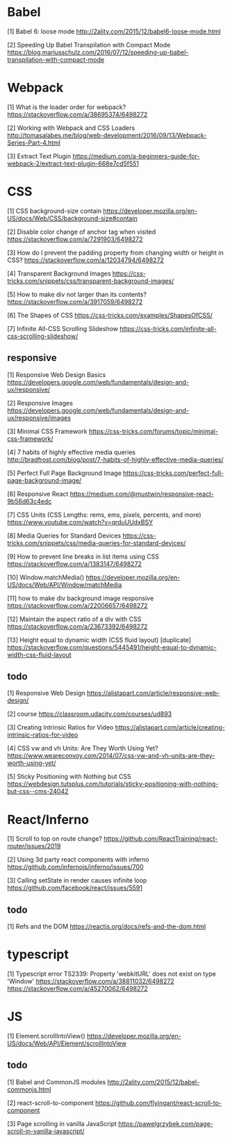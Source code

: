 # Babel
[1] Babel 6: loose mode
http://2ality.com/2015/12/babel6-loose-mode.html <br>

[2] Speeding Up Babel Transpilation with Compact Mode
https://blog.mariusschulz.com/2016/07/12/speeding-up-babel-transpilation-with-compact-mode <br>


# Webpack
[1] What is the loader order for webpack?
https://stackoverflow.com/a/38695374/6498272 <br>

[2] Working with Webpack and CSS Loaders
http://tomasalabes.me/blog/web-development/2016/09/13/Webpack-Series-Part-4.html <br>

[3] Extract Text Plugin
https://medium.com/a-beginners-guide-for-webpack-2/extract-text-plugin-668e7cd5f551 <br>

# CSS
[1] CSS background-size contain
https://developer.mozilla.org/en-US/docs/Web/CSS/background-size#contain <br>

[2] Disable color change of anchor tag when visited
https://stackoverflow.com/a/7291903/6498272 <br>

[3] How do I prevent the padding property from changing width or height in CSS?
https://stackoverflow.com/a/12034794/6498272 <br>

[4] Transparent Background Images
https://css-tricks.com/snippets/css/transparent-background-images/ <br>

[5] How to make div not larger than its contents?
https://stackoverflow.com/a/3917059/6498272 <br>

[6] The Shapes of CSS
https://css-tricks.com/examples/ShapesOfCSS/ <br>

[7] Infinite All-CSS Scrolling Slideshow
https://css-tricks.com/infinite-all-css-scrolling-slideshow/ <br>

## responsive
[1] Responsive Web Design Basics
https://developers.google.com/web/fundamentals/design-and-ux/responsive/ <br>

[2] Responsive Images
https://developers.google.com/web/fundamentals/design-and-ux/responsive/images <br>

[3] Minimal CSS Framework
https://css-tricks.com/forums/topic/minimal-css-framework/ <br>

[4] 7 habits of highly effective media queries
http://bradfrost.com/blog/post/7-habits-of-highly-effective-media-queries/ <br>

[5] Perfect Full Page Background Image
https://css-tricks.com/perfect-full-page-background-image/ <br>

[6] Responsive React
https://medium.com/@mustwin/responsive-react-9b56d63c4edc <br>

[7] CSS Units (CSS Lengths: rems, ems, pixels, percents, and more)
https://www.youtube.com/watch?v=qrduUUdxBSY <br>

[8] Media Queries for Standard Devices
https://css-tricks.com/snippets/css/media-queries-for-standard-devices/ <br>

[9] How to prevent line breaks in list items using CSS
https://stackoverflow.com/a/1383147/6498272 <br>

[10] Window.matchMedia()
https://developer.mozilla.org/en-US/docs/Web/API/Window/matchMedia <br>

[11] how to make div background image responsive
https://stackoverflow.com/a/22006657/6498272 <br>

[12] Maintain the aspect ratio of a div with CSS
https://stackoverflow.com/a/23673392/6498272 <br>

[13] Height equal to dynamic width (CSS fluid layout) [duplicate]
https://stackoverflow.com/questions/5445491/height-equal-to-dynamic-width-css-fluid-layout <br>


## todo
[1] Responsive Web Design
https://alistapart.com/article/responsive-web-design/ <br>

[2] course
https://classroom.udacity.com/courses/ud893 <br>

[3] Creating Intrinsic Ratios for Video
https://alistapart.com/article/creating-intrinsic-ratios-for-video <br>

[4] CSS vw and vh Units: Are They Worth Using Yet?
https://www.weareconvoy.com/2014/07/css-vw-and-vh-units-are-they-worth-using-yet/ <br>

[5] Sticky Positioning with Nothing but CSS
https://webdesign.tutsplus.com/tutorials/sticky-positioning-with-nothing-but-css--cms-24042 <br>




# React/Inferno
[1] Scroll to top on route change?
https://github.com/ReactTraining/react-router/issues/2019 <br>

[2] Using 3d party react components with inferno
https://github.com/infernojs/inferno/issues/700 <br>

[3] Calling setState in render causes infinite loop
https://github.com/facebook/react/issues/5591 <br>

## todo
[1] Refs and the DOM
https://reactjs.org/docs/refs-and-the-dom.html <br>


# typescript
[1] Typescript error TS2339: Property 'webkitURL' does not exist on type 'Window'
https://stackoverflow.com/a/38811032/6498272 <br/>
https://stackoverflow.com/a/45270062/6498272 <br/>

# JS
[1] Element.scrollIntoView()
https://developer.mozilla.org/en-US/docs/Web/API/Element/scrollIntoView <br>

## todo
[1] Babel and CommonJS modules
http://2ality.com/2015/12/babel-commonjs.html <br>

[2] react-scroll-to-component
https://github.com/flyingant/react-scroll-to-component <br>

[3] Page scrolling in vanilla JavaScript
https://pawelgrzybek.com/page-scroll-in-vanilla-javascript/ <br>